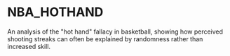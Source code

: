 # NBA_HOTHAND
An analysis of the "hot hand" fallacy in basketball, showing how perceived shooting streaks can often be explained by randomness rather than increased skill.
